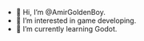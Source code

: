 - 👋 Hi, I’m @AmirGoldenBoy.
- 👀 I’m interested in game developing.
- 🌱 I’m currently learning Godot.

<!---
AmirGoldenBoy/AmirGoldenBoy is a ✨ special ✨ repository because its `README.md` (this file) appears on your GitHub profile.
You can click the Preview link to take a look at your changes.
--->
